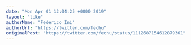 ```yaml
---
date: "Mon Apr 01 12:04:25 +0000 2019"
layout: "like"
authorName: "Federico Ini"
authorUrl: "https://twitter.com/fechu"
originalPost: "https://twitter.com/fechu/status/1112687154612879361"
---
```

